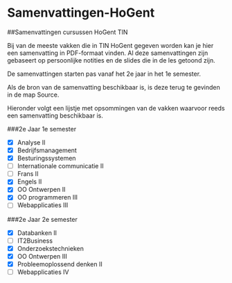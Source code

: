 # Samenvattingen-HoGent
##Samenvattingen cursussen HoGent TIN

Bij van de meeste vakken die in TIN HoGent gegeven worden kan je hier een samenvatting in PDF-formaat vinden.
Al deze samenvattingen zijn gebaseert op persoonlijke notities en de slides die in de les getoond zijn.

De samenvattingen starten pas vanaf het 2e jaar in het 1e semester.

Als de bron van de samenvatting beschikbaar is, is deze terug te gevinden in de map Source.

Hieronder volgt een lijstje met opsommingen van de vakken waarvoor reeds een samenvatting beschikbaar is.

###2e Jaar 1e semester
- [x] Analyse II
- [x] Bedrijfsmanagement
- [x] Besturingssystemen
- [ ] Internationale communicatie II
 - [ ] Frans II
 - [x] Engels II
- [x] OO Ontwerpen II
- [x] OO programmeren III
- [ ] Webapplicaties III

###2e Jaar 2e semester
- [x] Databanken II
- [ ] IT2Business
- [x] Onderzoekstechnieken
- [x] OO Ontwerpen III
- [x] Probleemoplossend denken II
- [ ] Webapplicaties IV